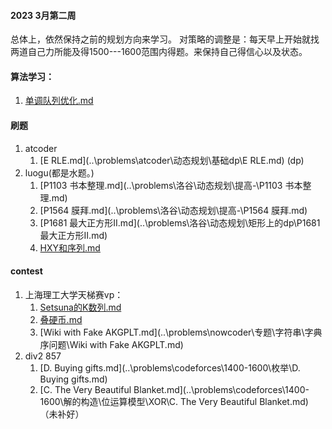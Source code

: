 #### **2023 3月第二周**

总体上，依然保持之前的规划方向来学习。
对策略的调整是：每天早上开始就找两道自己力所能及得1500---1600范围内得题。来保持自己得信心以及状态。

#### 算法学习：

1.   [单调队列优化.md](..\Logrithm\动态规划\动态规划优化\单调队列优化.md) 



#### 刷题

1. atcoder
   1.  [E RLE.md](..\problems\atcoder\动态规划\基础dp\E RLE.md) (dp)
2. luogu(都是水题。)
   1.  [P1103 书本整理.md](..\problems\洛谷\动态规划\提高-\P1103 书本整理.md) 
   2.  [P1564 膜拜.md](..\problems\洛谷\动态规划\提高-\P1564 膜拜.md) 
   3.  [P1681 最大正方形II.md](..\problems\洛谷\动态规划\矩形上的dp\P1681 最大正方形II.md) 
   4.  [HXY和序列.md](..\problems\洛谷\动态规划\数字序列模型\HXY和序列.md) 

#### contest

1. 上海理工大学天梯赛vp：
   1.  [Setsuna的K数列.md](..\problems\nowcoder\专题\基础\进制\Setsuna的K数列.md) 
   2.  [叠硬币.md](..\problems\nowcoder\板刷\动态规划\转移路径\叠硬币.md) 
   3.   [Wiki with Fake AKGPLT.md](..\problems\nowcoder\专题\字符串\字典序问题\Wiki with Fake AKGPLT.md) 
2. div2 857
   1.  [D. Buying gifts.md](..\problems\codeforces\1400-1600\枚举\D. Buying gifts.md) 
   2.  [C. The Very Beautiful Blanket.md](..\problems\codeforces\1400-1600\解的构造\位运算模型\XOR\C. The Very Beautiful Blanket.md) （未补好）

